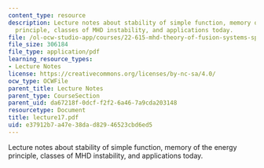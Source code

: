 ```yaml
---
content_type: resource
description: Lecture notes about stability of simple function, memory of the energy
  principle, classes of MHD instability, and applications today.
file: /ol-ocw-studio-app/courses/22-615-mhd-theory-of-fusion-systems-spring-2007/e37912b7a47e38dad82946523cbd6ed5_lecture17.pdf
file_size: 306184
file_type: application/pdf
learning_resource_types:
- Lecture Notes
license: https://creativecommons.org/licenses/by-nc-sa/4.0/
ocw_type: OCWFile
parent_title: Lecture Notes
parent_type: CourseSection
parent_uid: da67218f-0dcf-f2f2-6a46-7a9cda203148
resourcetype: Document
title: lecture17.pdf
uid: e37912b7-a47e-38da-d829-46523cbd6ed5
---
```

Lecture notes about stability of simple function, memory of the energy principle, classes of MHD instability, and applications today.